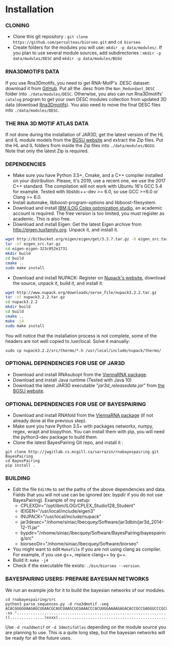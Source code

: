 Installation
==================================
### CLONING
* Clone this git repository : `git clone https://github.com/persalteas/biorseo.git` and `cd biorseo`.
* Create folders for the modules you will use: `mkdir -p data/modules/`. If you plan to use several module sources, add subdirectories : `mkdir -p data/modules/DESC` and `mkdir -p data/modules/BGSU`

### RNA3DMOTIFS DATA

If you use Rna3Dmotifs, you need to get RNA-MoIP's .DESC dataset: download it from [GitHub](https://github.com/McGill-CSB/RNAMoIP/blob/master/CATALOGUE.tgz). Put all the .desc from the `Non_Redundant_DESC` folder into `./data/modules/DESC`. Otherwise, you also can run Rna3Dmotifs' `catalog` program to get your own DESC modules collection from updated 3D data (download [Rna3Dmotifs](https://rna3dmotif.lri.fr/Rna3Dmotif.tgz)). You also need to move the final DESC files into `./data/modules/DESC`.

### THE RNA 3D MOTIF ATLAS DATA

If not done during the installation of JAR3D, get the latest version of the HL and IL module models from the [BGSU website](http://rna.bgsu.edu/data/jar3d/models/) and extract the Zip files. Put the HL and IL folders from inside the Zip files into `./data/modules/BGSU`. Note that only the latest Zip is required.


### DEPENDENCIES
- Make sure you have Python 3.5+, Cmake, and a C++ compiler installed on your distribution. Please, it's 2019, use a recent one, we use the 2017 C++ standard. The compilation will not work with Ubuntu 16's GCC 5.4 for example. Tested with libstdc++-dev >= 6.0, so use GCC >=6.0 or Clang >= 6.0.
- Install automake, libboost-program-options and libboost-filesystem.
- Download and install [IBM ILOG Cplex optimization studio](https://www.ibm.com/analytics/cplex-optimizer), an academic account is required. The free version is too limited, you must register as academic. This is also free.
- Download and install Eigen: Get the latest Eigen archive from http://eigen.tuxfamily.org. Unpack it, and install it.
```bash
wget http://bitbucket.org/eigen/eigen/get/3.3.7.tar.gz -O eigen_src.tar.gz
tar -xf eigen_src.tar.gz
cd eigen-eigen-323c052e1731
mkdir build
cd build
cmake ..
sudo make install
```
- Download and install NUPACK: Register on [Nupack's website](http://www.nupack.org/downloads/source), download the source, unpack it, build it, and install it:
```bash
wget http://www.nupack.org/downloads/serve_file/nupack3.2.2.tar.gz
tar -xf nupack3.2.2.tar.gz
cd nupack3.2.2
mkdir build
cd build
cmake ..
make -j4
sudo make install
```
You will notice that the installation process is not complete, some of the headers are not well copied to /usr/local. Solve it manually:
```
sudo cp nupack3.2.2/src/thermo/*.h /usr/local/include/nupack/thermo/
```
### OPTIONAL DEPENDENCIES FOR USE OF JAR3D
- Download and install RNAsubopt from the [ViennaRNA package](https://www.tbi.univie.ac.at/RNA/).
- Download and install Java runtime (Tested with Java 10)
- Download the latest JAR3D executable "*jar3d_releasedate.jar*" from [the BGSU website](http://rna.bgsu.edu/data/jar3d/models/). 
  

### OPTIONAL DEPENDENCIES FOR USE OF BAYESPAIRING
- Download and install RNAfold from the [ViennaRNA package](https://www.tbi.univie.ac.at/RNA/) (if not already done at the previous step).
- Make sure you have Python 3.5+ with packages networkx, numpy, regex, wrapt and biopython. You can install them with pip, you will need the python3-dev package to build them.
- Clone the latest BayesPairing Git repo, and install it : 
```
git clone http://jwgitlab.cs.mcgill.ca/sarrazin/rnabayespairing.git BayesPairing
cd BayesPairing
pip install .
```

### BUILDING
* Edit the file `EditMe` to set the paths of the above dependencies and data. Fields that you will not use can be ignored (ex: bypdir if you do not use BayesPairing). Example of my setup:
    * CPLEXDir="/opt/ibm/ILOG/CPLEX_Studio128_Student"
    * IEIGEN="/usr/local/include/eigen3"
    * INUPACK="/usr/local/include/nupack"
    * jar3dexec="/nhome/siniac/lbecquey/Software/jar3dbin/jar3d_2014-12-11.jar"
    * bypdir="/nhome/siniac/lbecquey/Software/BayesPairing/bayespairing/src"
    * biorseoDir="/nhome/siniac/lbecquey/Software/biorseo"
* You might want to edit `Makefile` if you are not using clang as compiler. For example, if you use g++, replace clang++ by g++.
* Build it: `make -j4`
* Check if the executable file exists: `./bin/biorseo --version`.

### BAYESPAIRING USERS: PREPARE BAYESIAN NETWORKS
We run an example job for it to build the bayesian networks of our modules.
```
cd rnabayespairing/src
python3 parse_sequences.py -d rna3dmotif -seq ACACGGGGUAAGAGCUGAACGCAUCUAAGCUCGAAACCCACUUGGAAAAGAGACACCGCCGAGGUCCCGCGUACAAGACGCGGUCGAUAGACUCGGGGUGUGCGCGUCGAGGUAACGAGACGUUAAGCCCACGAGCACUAACAGACCAAAGCCAUCAU -ss ".................................................................((...............)xxxx(...................................................)xxx).............."
```
Use `-d rna3dmotif` or `-d 3dmotifatlas` depending on the module source you are planning to use.
This is a quite long step, but the bayesian networks will be ready for all the future uses.
